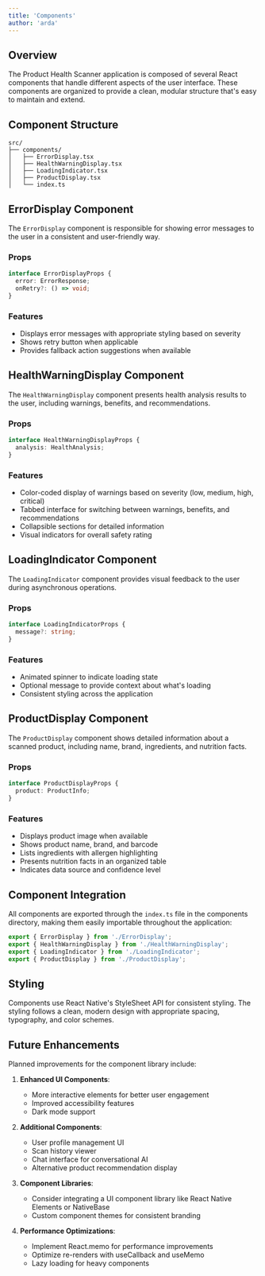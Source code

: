 ```yaml
---
title: 'Components'
author: 'arda'
---
```


## Overview

The Product Health Scanner application is composed of several React components that handle different aspects of the user interface. These components are organized to provide a clean, modular structure that's easy to maintain and extend.

## Component Structure

```
src/
├── components/
│   ├── ErrorDisplay.tsx
│   ├── HealthWarningDisplay.tsx
│   ├── LoadingIndicator.tsx
│   ├── ProductDisplay.tsx
│   └── index.ts
```

## ErrorDisplay Component

The `ErrorDisplay` component is responsible for showing error messages to the user in a consistent and user-friendly way.

### Props

```typescript
interface ErrorDisplayProps {
  error: ErrorResponse;
  onRetry?: () => void;
}
```

### Features

- Displays error messages with appropriate styling based on severity
- Shows retry button when applicable
- Provides fallback action suggestions when available

## HealthWarningDisplay Component

The `HealthWarningDisplay` component presents health analysis results to the user, including warnings, benefits, and recommendations.

### Props

```typescript
interface HealthWarningDisplayProps {
  analysis: HealthAnalysis;
}
```

### Features

- Color-coded display of warnings based on severity (low, medium, high, critical)
- Tabbed interface for switching between warnings, benefits, and recommendations
- Collapsible sections for detailed information
- Visual indicators for overall safety rating

## LoadingIndicator Component

The `LoadingIndicator` component provides visual feedback to the user during asynchronous operations.

### Props

```typescript
interface LoadingIndicatorProps {
  message?: string;
}
```

### Features

- Animated spinner to indicate loading state
- Optional message to provide context about what's loading
- Consistent styling across the application

## ProductDisplay Component

The `ProductDisplay` component shows detailed information about a scanned product, including name, brand, ingredients, and nutrition facts.

### Props

```typescript
interface ProductDisplayProps {
  product: ProductInfo;
}
```

### Features

- Displays product image when available
- Shows product name, brand, and barcode
- Lists ingredients with allergen highlighting
- Presents nutrition facts in an organized table
- Indicates data source and confidence level

## Component Integration

All components are exported through the `index.ts` file in the components directory, making them easily importable throughout the application:

```typescript
export { ErrorDisplay } from './ErrorDisplay';
export { HealthWarningDisplay } from './HealthWarningDisplay';
export { LoadingIndicator } from './LoadingIndicator';
export { ProductDisplay } from './ProductDisplay';
```

## Styling

Components use React Native's StyleSheet API for consistent styling. The styling follows a clean, modern design with appropriate spacing, typography, and color schemes.

## Future Enhancements

Planned improvements for the component library include:

1. **Enhanced UI Components**:
   - More interactive elements for better user engagement
   - Improved accessibility features
   - Dark mode support

2. **Additional Components**:
   - User profile management UI
   - Scan history viewer
   - Chat interface for conversational AI
   - Alternative product recommendation display

3. **Component Libraries**:
   - Consider integrating a UI component library like React Native Elements or NativeBase
   - Custom component themes for consistent branding

4. **Performance Optimizations**:
   - Implement React.memo for performance improvements
   - Optimize re-renders with useCallback and useMemo
   - Lazy loading for heavy components